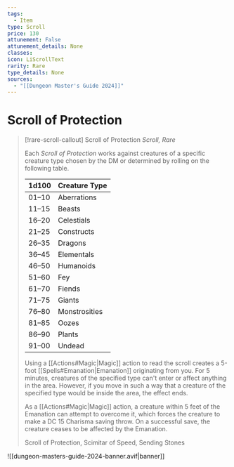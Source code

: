 ```yaml
---
tags:
  - Item
type: Scroll
price: 130
attunement: False
attunement_details: None
classes:
icon: LiScrollText
rarity: Rare
type_details: None
sources: 
  - "[[Dungeon Master's Guide 2024]]"
---
```

# Scroll of Protection
>[!rare-scroll-callout] Scroll of Protection
>_Scroll, Rare_
>
>Each _Scroll of Protection_ works against creatures of a specific creature type chosen by the DM or determined by rolling on the following table.
>
>|1d100|Creature Type|
>|---|---|
>|01–10|Aberrations|
>|11–15|Beasts|
>|16–20|Celestials|
>|21–25|Constructs|
>|26–35|Dragons|
>|36–45|Elementals|
>|46–50|Humanoids|
>|51–60|Fey|
>|61–70|Fiends|
>|71–75|Giants|
>|76–80|Monstrosities|
>|81–85|Oozes|
>|86–90|Plants|
>|91–00|Undead|
>
>Using a [[Actions#Magic\|Magic]] action to read the scroll creates a 5-foot [[Spells#Emanation\|Emanation]] originating from you. For 5 minutes, creatures of the specified type can't enter or affect anything in the area. However, if you move in such a way that a creature of the specified type would be inside the area, the effect ends.
>
>As a [[Actions#Magic\|Magic]] action, a creature within 5 feet of the Emanation can attempt to overcome it, which forces the creature to make a DC 15 Charisma saving throw. On a successful save, the creature ceases to be affected by the Emanation.
>
>
>Scroll of Protection, Scimitar of Speed, Sending Stones
>


![[dungeon-masters-guide-2024-banner.avif|banner]]